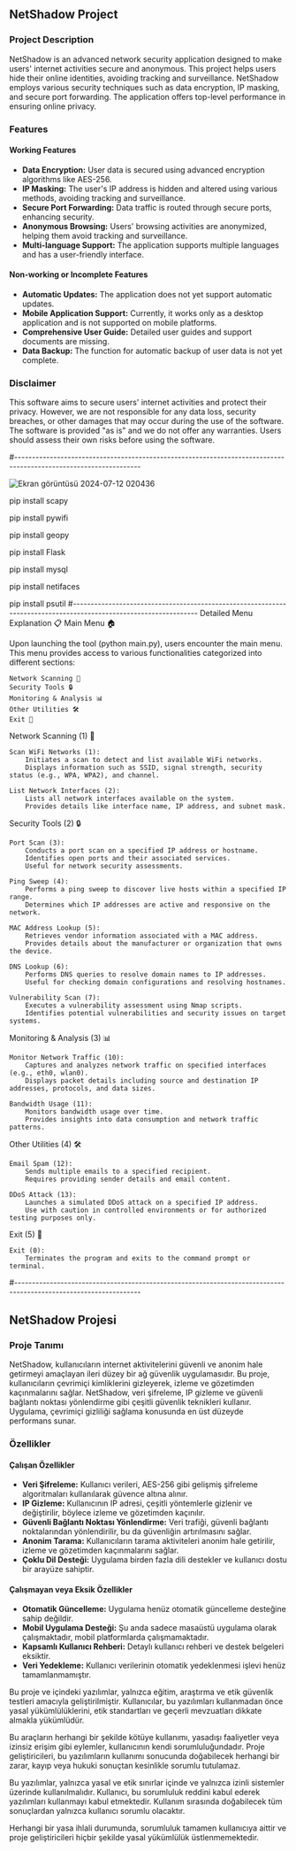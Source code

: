 ## NetShadow Project

### Project Description
NetShadow is an advanced network security application designed to make users' internet activities secure and anonymous. This project helps users hide their online identities, avoiding tracking and surveillance. NetShadow employs various security techniques such as data encryption, IP masking, and secure port forwarding. The application offers top-level performance in ensuring online privacy.

### Features
#### Working Features
- **Data Encryption:** User data is secured using advanced encryption algorithms like AES-256.
- **IP Masking:** The user's IP address is hidden and altered using various methods, avoiding tracking and surveillance.
- **Secure Port Forwarding:** Data traffic is routed through secure ports, enhancing security.
- **Anonymous Browsing:** Users' browsing activities are anonymized, helping them avoid tracking and surveillance.
- **Multi-language Support:** The application supports multiple languages and has a user-friendly interface.

#### Non-working or Incomplete Features
- **Automatic Updates:** The application does not yet support automatic updates.
- **Mobile Application Support:** Currently, it works only as a desktop application and is not supported on mobile platforms.
- **Comprehensive User Guide:** Detailed user guides and support documents are missing.
- **Data Backup:** The function for automatic backup of user data is not yet complete.

### Disclaimer
This software aims to secure users' internet activities and protect their privacy. However, we are not responsible for any data loss, security breaches, or other damages that may occur during the use of the software. The software is provided "as is" and we do not offer any warranties. Users should assess their own risks before using the software.


#-----------------------------------------------------------------------------------------------------------------

![Ekran görüntüsü 2024-07-12 020436](https://github.com/user-attachments/assets/00abd9c1-65ca-4a14-91fc-c348b344ae2c)

 pip install scapy
 
 pip install pywifi
 
 pip install geopy
 
 pip install Flask
 
 pip install mysql
 
 pip install netifaces
 
 pip install psutil
#-----------------------------------------------------------------------------------------------------------------
Detailed Menu Explanation 📋
Main Menu 🏠

Upon launching the tool (python main.py), users encounter the main menu. This menu provides access to various functionalities categorized into different sections:

    Network Scanning 📡
    Security Tools 🔒
    Monitoring & Analysis 📊
    Other Utilities 🛠️
    Exit 🚪

Network Scanning (1) 📡

    Scan WiFi Networks (1):
        Initiates a scan to detect and list available WiFi networks.
        Displays information such as SSID, signal strength, security status (e.g., WPA, WPA2), and channel.

    List Network Interfaces (2):
        Lists all network interfaces available on the system.
        Provides details like interface name, IP address, and subnet mask.

Security Tools (2) 🔒

    Port Scan (3):
        Conducts a port scan on a specified IP address or hostname.
        Identifies open ports and their associated services.
        Useful for network security assessments.

    Ping Sweep (4):
        Performs a ping sweep to discover live hosts within a specified IP range.
        Determines which IP addresses are active and responsive on the network.

    MAC Address Lookup (5):
        Retrieves vendor information associated with a MAC address.
        Provides details about the manufacturer or organization that owns the device.

    DNS Lookup (6):
        Performs DNS queries to resolve domain names to IP addresses.
        Useful for checking domain configurations and resolving hostnames.

    Vulnerability Scan (7):
        Executes a vulnerability assessment using Nmap scripts.
        Identifies potential vulnerabilities and security issues on target systems.

Monitoring & Analysis (3) 📊

    Monitor Network Traffic (10):
        Captures and analyzes network traffic on specified interfaces (e.g., eth0, wlan0).
        Displays packet details including source and destination IP addresses, protocols, and data sizes.

    Bandwidth Usage (11):
        Monitors bandwidth usage over time.
        Provides insights into data consumption and network traffic patterns.

Other Utilities (4) 🛠️

    Email Spam (12):
        Sends multiple emails to a specified recipient.
        Requires providing sender details and email content.

    DDoS Attack (13):
        Launches a simulated DDoS attack on a specified IP address.
        Use with caution in controlled environments or for authorized testing purposes only.

Exit (5) 🚪

    Exit (0):
        Terminates the program and exits to the command prompt or terminal.
#-----------------------------------------------------------------------------------------------------------------




## NetShadow Projesi

### Proje Tanımı
NetShadow, kullanıcıların internet aktivitelerini güvenli ve anonim hale getirmeyi amaçlayan ileri düzey bir ağ güvenlik uygulamasıdır. Bu proje, kullanıcıların çevrimiçi kimliklerini gizleyerek, izleme ve gözetimden kaçınmalarını sağlar. NetShadow, veri şifreleme, IP gizleme ve güvenli bağlantı noktası yönlendirme gibi çeşitli güvenlik teknikleri kullanır. Uygulama, çevrimiçi gizliliği sağlama konusunda en üst düzeyde performans sunar.

### Özellikler
#### Çalışan Özellikler
- **Veri Şifreleme:** Kullanıcı verileri, AES-256 gibi gelişmiş şifreleme algoritmaları kullanılarak güvence altına alınır.
- **IP Gizleme:** Kullanıcının IP adresi, çeşitli yöntemlerle gizlenir ve değiştirilir, böylece izleme ve gözetimden kaçınılır.
- **Güvenli Bağlantı Noktası Yönlendirme:** Veri trafiği, güvenli bağlantı noktalarından yönlendirilir, bu da güvenliğin artırılmasını sağlar.
- **Anonim Tarama:** Kullanıcıların tarama aktiviteleri anonim hale getirilir, izleme ve gözetimden kaçınmalarını sağlar.
- **Çoklu Dil Desteği:** Uygulama birden fazla dili destekler ve kullanıcı dostu bir arayüze sahiptir.

#### Çalışmayan veya Eksik Özellikler
- **Otomatik Güncelleme:** Uygulama henüz otomatik güncelleme desteğine sahip değildir.
- **Mobil Uygulama Desteği:** Şu anda sadece masaüstü uygulama olarak çalışmaktadır, mobil platformlarda çalışmamaktadır.
- **Kapsamlı Kullanıcı Rehberi:** Detaylı kullanıcı rehberi ve destek belgeleri eksiktir.
- **Veri Yedekleme:** Kullanıcı verilerinin otomatik yedeklenmesi işlevi henüz tamamlanmamıştır.

Bu proje ve içindeki yazılımlar, yalnızca eğitim, araştırma ve etik güvenlik testleri amacıyla geliştirilmiştir. Kullanıcılar, bu yazılımları kullanmadan önce yasal yükümlülüklerini, etik standartları ve geçerli mevzuatları dikkate almakla yükümlüdür.

Bu araçların herhangi bir şekilde kötüye kullanımı, yasadışı faaliyetler veya izinsiz erişim gibi eylemler, kullanıcının kendi sorumluluğundadır. Proje geliştiricileri, bu yazılımların kullanımı sonucunda doğabilecek herhangi bir zarar, kayıp veya hukuki sonuçtan kesinlikle sorumlu tutulamaz.

Bu yazılımlar, yalnızca yasal ve etik sınırlar içinde ve yalnızca izinli sistemler üzerinde kullanılmalıdır. Kullanıcı, bu sorumluluk reddini kabul ederek yazılımları kullanmayı kabul etmektedir. Kullanım sırasında doğabilecek tüm sonuçlardan yalnızca kullanıcı sorumlu olacaktır.

Herhangi bir yasa ihlali durumunda, sorumluluk tamamen kullanıcıya aittir ve proje geliştiricileri hiçbir şekilde yasal yükümlülük üstlenmemektedir.


